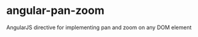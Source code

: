 angular-pan-zoom
================

AngularJS directive for implementing pan and zoom on any DOM element
